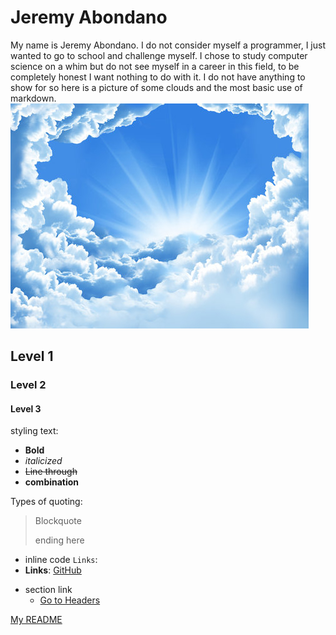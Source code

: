 # Jeremy Abondano

My name is Jeremy Abondano. I do not consider myself a programmer, I just wanted to go to school and challenge myself. I chose to study computer science on a whim but do not see myself in a career in this field, to be completely honest I want nothing to do with it. I do not have anything to show for so here is a picture of some clouds and the most basic use of markdown. 
![Image of clouds](/images/clouds.png)


## Level 1
### Level 2
#### Level 3
styling text:
- **Bold**
- *italicized*
- ~~Line through~~
- **combination**


Types of quoting:
 > Blockquote 
  >
  > ending here
* inline code `Links`:
* **Links**:
  [GitHub](https://github.com)
- section link
  - [Go to Headers](#Jeremy-Abondano)


[My README](README.md)
